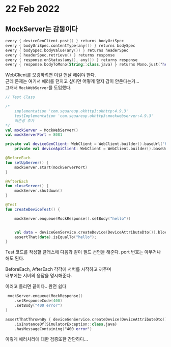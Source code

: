 # 22 Feb 2022   
   
## MockServer는 감동이다

``` kt
every { deviceGenClient.post() } returns bodyUriSpec
every { bodyUriSpec.contentType(any()) } returns bodySpec
every { bodySpec.bodyValue(any()) } returns headerSpec
every { headerSpec.retrieve() } returns response
every { response.onStatus(any(), any()) } returns response
every { response.bodyToMono(String::class.java) } returns Mono.just("hello")
```   
   
WebClient를 모킹하려면 이걸 맨날 해줘야 한다.   
근데 문제는 여기서 에러를 던지고 싶다면 어떻게 할지 감이 안온다는거...   
그래서 `MockWebServer`를 도입했다.   
   
``` kt
// Test Class

/*
    implementation 'com.squareup.okhttp3:okhttp:4.9.3'
    testImplementation 'com.squareup.okhttp3:mockwebserver:4.9.3'
    의존성 추가
*/
val mockServer = MockWebServer()
val mockServerPort = 8081

private val deviceGenClient: WebClient = WebClient.builder().baseUrl("http://localhost:${mockServerPort}").build()
    private val deviceApiClient: WebClient = WebClient.builder().baseUrl("http://localhost:${mockServerPort}").build()

@BeforeEach
fun setUpServer() {
    mockServer.start(mockServerPort)
}

@AfterEach
fun closeServer() {
    mockServer.shutdown()
}

@Test
fun createDeviceTest() {

    mockServer.enqueue(MockResponse().setBody("hello"))


    val data = deviceGenService.createDevice(DeviceAttributeDto()).block();
    assertThat(data).isEqualTo("hello");
}
```   
   
Test 코드를 작성할 클래스에 다음과 같이 필드 선언을 해준다. port 번호는 아무거나 해도 된다.   
   
BeforeEach, AfterEach 각각에 서버를 시작하고 꺼주며   
내부에는 서버의 응답을 명시해준다.   
   
이러고 돌리면 끝이다.. 완전 쉽다
    
``` kt
 mockServer.enqueue(MockResponse()
    .setResponseCode(400)
    .setBody("400 error")
)

assertThatThrownBy { deviceGenService.createDevice(DeviceAttributeDto()).block() }
    .isInstanceOf(SimulatorException::class.java)
    .hasMessageContaining("400 error")
```   
   
이렇게 에러처리에 대한 검증또한 간단하다...